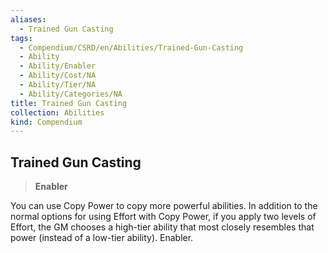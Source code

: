 ```yaml
---
aliases:
  - Trained Gun Casting
tags:
  - Compendium/CSRD/en/Abilities/Trained-Gun-Casting
  - Ability
  - Ability/Enabler
  - Ability/Cost/NA
  - Ability/Tier/NA
  - Ability/Categories/NA
title: Trained Gun Casting
collection: Abilities
kind: Compendium
---
```

## Trained Gun Casting  
>**Enabler**
  
You can use Copy Power to copy more powerful abilities. In addition to the normal options for using Effort with Copy Power, if you apply two levels of Effort, the GM chooses a high-tier ability that most closely resembles that power (instead of a low-tier ability). Enabler.